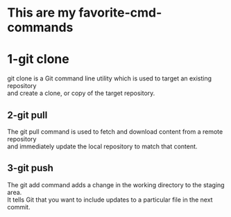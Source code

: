 # This are my favorite-cmd-commands
<h1>1-git clone</h1>
<p> git clone is a Git command line utility which is used to target an existing repository<br> and create a clone, or copy of the target repository.</p>

<h2>2-git pull</h2>
<p>The git pull command is used to fetch and download content from a remote repository<br> and immediately update the local repository to match that content.</p>

<h2>3-git push</h2>
<p>The git add command adds a change in the working directory to the staging area. <br>It tells Git that you want to include updates to a particular file in the next commit.</p>
